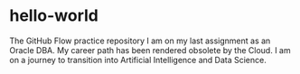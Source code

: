 # hello-world
The GitHub Flow practice repository
I am on my last assignment as an Oracle DBA. My career path has been rendered obsolete by the Cloud. I am on a journey to transition into Artificial Intelligence and Data Science.
